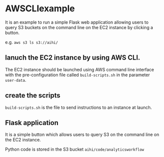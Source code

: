 # AWSCLIexample
It is an example to run a simple Flask web application allowing users to query S3 buckets on the command line on the EC2 instance by clicking a button.

e.g. `aws s3 ls s3://aihi/`
## lanuch the EC2 instance by using AWS CLI.
The EC2 instance should be launched using AWS command line interface with the pre-configuration file called `build-scripts.sh` in the parameter `user-data`.

## create the scripts
`build-scripts.sh` is the file to send instructions to an instance at launch.

## Flask application
It is a simple button which allows users to query S3 on the command line on the EC2 instance.

Python code is stored in the S3 bucket `aihi/code/analyticsworkflow`
